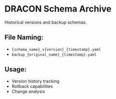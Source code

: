 # DRACON Schema Archive

Historical versions and backup schemas.

## File Naming:
- `{schema_name}_v{version}_{timestamp}.yaml`
- `backup_{original_name}_{timestamp}.yaml`

## Usage:
- Version history tracking
- Rollback capabilities
- Change analysis
